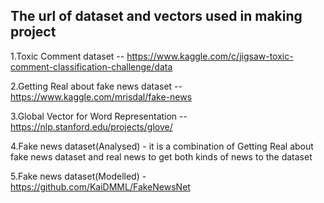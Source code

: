 ﻿## The url of dataset and vectors used in making project

1.Toxic Comment dataset -- https://www.kaggle.com/c/jigsaw-toxic-comment-classification-challenge/data
 
2.Getting Real about fake news dataset -- https://www.kaggle.com/mrisdal/fake-news

3.Global Vector for Word Representation -- https://nlp.stanford.edu/projects/glove/ 

4.Fake news dataset(Analysed) - it is a combination of Getting Real about fake news dataset and real news to get both kinds of news to the dataset

5.Fake news dataset(Modelled) - https://github.com/KaiDMML/FakeNewsNet
 